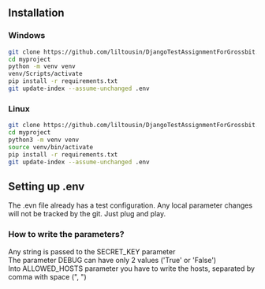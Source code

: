 ## Installation
### Windows
```bash
git clone https://github.com/liltousin/DjangoTestAssignmentForGrossbit.git
cd myproject
python -m venv venv
venv/Scripts/activate
pip install -r requirements.txt
git update-index --assume-unchanged .env
```
### Linux 
```bash
git clone https://github.com/liltousin/DjangoTestAssignmentForGrossbit.git
cd myproject
python3 -m venv venv
source venv/bin/activate
pip install -r requirements.txt
git update-index --assume-unchanged .env
```
## Setting up .env
The .evn file already has a test configuration. Any local parameter changes will not be tracked by the git. Just plug and play.
### How to write the parameters?
Any string is passed to the SECRET_KEY parameter<br>
The parameter DEBUG can have only 2 values ('True' or 'False')<br>
Into ALLOWED_HOSTS parameter you have to write the hosts, separated by comma with space (", ")<br>
